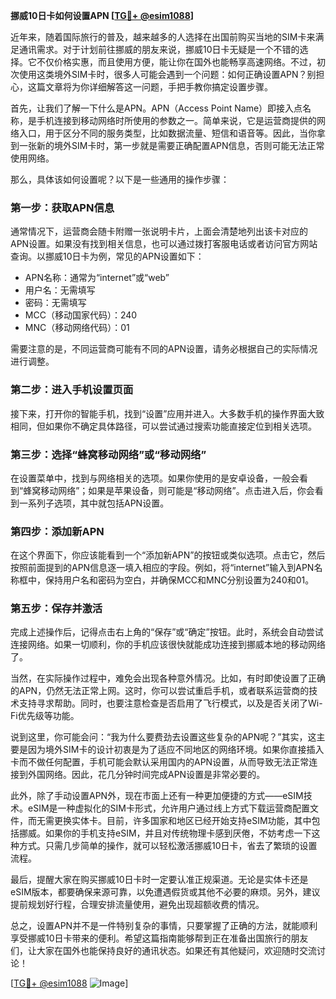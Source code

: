 **挪威10日卡如何设置APN [[TG💪+ @esim1088](https://t.me/s/esim1088)]**

近年来，随着国际旅行的普及，越来越多的人选择在出国前购买当地的SIM卡来满足通讯需求。对于计划前往挪威的朋友来说，挪威10日卡无疑是一个不错的选择。它不仅价格实惠，而且使用方便，能让你在国外也能畅享高速网络。不过，初次使用这类境外SIM卡时，很多人可能会遇到一个问题：如何正确设置APN？别担心，这篇文章将为你详细解答这一问题，手把手教你搞定设置步骤。

首先，让我们了解一下什么是APN。APN（Access Point Name）即接入点名称，是手机连接到移动网络时所使用的参数之一。简单来说，它是运营商提供的网络入口，用于区分不同的服务类型，比如数据流量、短信和语音等。因此，当你拿到一张新的境外SIM卡时，第一步就是需要正确配置APN信息，否则可能无法正常使用网络。

那么，具体该如何设置呢？以下是一些通用的操作步骤：

### 第一步：获取APN信息
通常情况下，运营商会随卡附赠一张说明卡片，上面会清楚地列出该卡对应的APN设置。如果没有找到相关信息，也可以通过拨打客服电话或者访问官方网站查询。以挪威10日卡为例，常见的APN设置如下：
- APN名称：通常为“internet”或“web”
- 用户名：无需填写
- 密码：无需填写
- MCC（移动国家代码）：240
- MNC（移动网络代码）：01

需要注意的是，不同运营商可能有不同的APN设置，请务必根据自己的实际情况进行调整。

### 第二步：进入手机设置页面
接下来，打开你的智能手机，找到“设置”应用并进入。大多数手机的操作界面大致相同，但如果你不确定具体路径，可以尝试通过搜索功能直接定位到相关选项。

### 第三步：选择“蜂窝移动网络”或“移动网络”
在设置菜单中，找到与网络相关的选项。如果你使用的是安卓设备，一般会看到“蜂窝移动网络”；如果是苹果设备，则可能是“移动网络”。点击进入后，你会看到一系列子选项，其中就包括APN设置。

### 第四步：添加新APN
在这个界面下，你应该能看到一个“添加新APN”的按钮或类似选项。点击它，然后按照前面提到的APN信息逐一填入相应的字段。例如，将“internet”输入到APN名称框中，保持用户名和密码为空白，并确保MCC和MNC分别设置为240和01。

### 第五步：保存并激活
完成上述操作后，记得点击右上角的“保存”或“确定”按钮。此时，系统会自动尝试连接网络。如果一切顺利，你的手机应该很快就能成功连接到挪威本地的移动网络了。

当然，在实际操作过程中，难免会出现各种意外情况。比如，有时即使设置了正确的APN，仍然无法正常上网。这时，你可以尝试重启手机，或者联系运营商的技术支持寻求帮助。同时，也要注意检查是否启用了飞行模式，以及是否关闭了Wi-Fi优先级等功能。

说到这里，你可能会问：“我为什么要费劲去设置这些复杂的APN呢？”其实，这主要是因为境外SIM卡的设计初衷是为了适应不同地区的网络环境。如果你直接插入卡而不做任何配置，手机可能会默认采用国内的APN设置，从而导致无法正常连接到外国网络。因此，花几分钟时间完成APN设置是非常必要的。

此外，除了手动设置APN外，现在市面上还有一种更加便捷的方式——eSIM技术。eSIM是一种虚拟化的SIM卡形式，允许用户通过线上方式下载运营商配置文件，而无需更换实体卡。目前，许多国家和地区已经开始支持eSIM功能，其中包括挪威。如果你的手机支持eSIM，并且对传统物理卡感到厌倦，不妨考虑一下这种方式。只需几步简单的操作，就可以轻松激活挪威10日卡，省去了繁琐的设置流程。

最后，提醒大家在购买挪威10日卡时一定要认准正规渠道。无论是实体卡还是eSIM版本，都要确保来源可靠，以免遭遇假货或其他不必要的麻烦。另外，建议提前规划好行程，合理安排流量使用，避免出现超额收费的情况。

总之，设置APN并不是一件特别复杂的事情，只要掌握了正确的方法，就能顺利享受挪威10日卡带来的便利。希望这篇指南能够帮到正在准备出国旅行的朋友们，让大家在国外也能保持良好的通讯状态。如果还有其他疑问，欢迎随时交流讨论！

[[TG💪+ @esim1088](https://t.me/s/esim1088) ![Image](https://i.postimg.cc/4NQfJmqS/Snipaste-2025-05-13-00-14-12.png)]